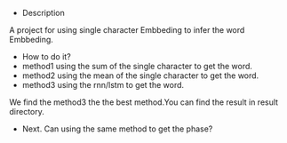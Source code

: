 - Description

A project for using single character Embbeding to infer the word Embbeding.

- How to do it?
 - method1 using the sum of the single character to get the word. 
 - method2 using the mean of the single character to get the word.
 - method3 using the rnn/lstm to get the word.

We find the method3 the the best method.You can find the result in result directory.

- Next.
Can using the same method to get the phase?
